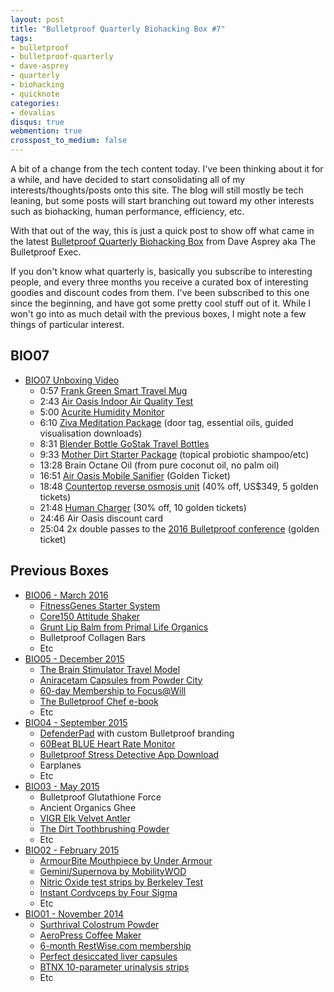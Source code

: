 ```yaml
---
layout: post
title: "Bulletproof Quarterly Biohacking Box #7"
tags:
- bulletproof
- bulletproof-quarterly
- dave-asprey
- quarterly
- biohacking
- quicknote
categories:
- devalias
disqus: true
webmention: true
crosspost_to_medium: false
---
```


A bit of a change from the tech content today. I've been thinking about it for a while, and have decided to start consolidating all of my interests/thoughts/posts onto this site. The blog will still mostly be tech leaning, but some posts will start branching out toward my other interests such as biohacking, human performance, efficiency, etc.

With that out of the way, this is just a quick post to show off what came in the latest [Bulletproof Quarterly Biohacking Box](https://quarterly.co/products/daveasprey) from Dave Asprey aka The Bulletproof Exec.

If you don't know what quarterly is, basically you subscribe to interesting people, and every three months you receive a curated box of interesting goodies and discount codes from them. I've been subscribed to this one since the beginning, and have got some pretty cool stuff out of it. While I won't go into as much detail with the previous boxes, I might note a few things of particular interest.

## BIO07

* [BIO07 Unboxing Video](https://quarterly.co/BIO07)
  * 0:57 [Frank Green Smart Travel Mug](https://frankgreen.com.au/shop/coffee-cups.html)
  * 2:43 [Air Oasis Indoor Air Quality Test](http://www.airoasis.com/shop/air-quality-test-kit)
  * 5:00 [Acurite Humidity Monitor](https://www.acurite.com/environments/humidity.html)
  * 6:10 [Ziva Meditation Package](https://www.zivameditation.com/) (door tag, essential oils, guided visualisation downloads)
  * 8:31 [Blender Bottle GoStak Travel Bottles](http://www.blenderbottle.com/shaker-bottles/blenderbottle-gostak)
  * 9:33 [Mother Dirt Starter Package](http://motherdirt.com/) (topical probiotic shampoo/etc)
  * 13:28 Brain Octane Oil (from pure coconut oil, no palm oil)
  * 16:51 [Air Oasis Mobile Sanifier](http://www.airoasis.com/shop/air-oasis-mobile-sanifier) (Golden Ticket)
  * 18:48 [Countertop reverse osmosis unit](https://www.aquatruwater.com/) (40% off, US$349, 5 golden tickets)
  * 21:48 [Human Charger](http://www.humancharger.com/) (30% off, 10 golden tickets)
  * 24:46 Air Oasis discount card
  * 25:04 2x double passes to the [2016 Bulletproof conference](http://www.bulletproof.com/conference/) (golden ticket)

## Previous Boxes

* [BIO06 - March 2016](https://quarterly.co/BIO06)
  * [FitnessGenes Starter System](https://fitnessgenes.com/genetic-workout-systems/starter-system/)
  * [Core150 Attitude Shaker](http://www.core150.com/)
  * [Grunt Lip Balm from Primal Life Organics](https://www.primallifeorganics.com/products/grunt-primal-lip-balm)
  * Bulletproof Collagen Bars
  * Etc
* [BIO05 - December 2015](https://quarterly.co/BIO05)
  * [The Brain Stimulator Travel Model](https://thebrainstimulator.net/)
  * [Aniracetam Capsules from Powder City](http://www.powdercity.com/products/aniracetam-capsules)
  * [60-day Membership to Focus@Will](https://www.focusatwill.com/)
  * [The Bulletproof Chef e-book](https://www.bulletproofexec.com/wp-content/uploads/2015/12/BULLETPROOF-CHEF-EBOOK.pdf)
  * Etc
* [BIO04 - September 2015](https://quarterly.co/BIO04)
  * [DefenderPad](https://www.defendershield.com/shop/defenderpad-laptop-radiation-heat-shield/) with custom Bulletproof branding
  * [60Beat BLUE Heart Rate Monitor](http://www.60beat.com/category_s/43.htm)
  * [Bulletproof Stress Detective App Download](https://itunes.apple.com/au/app/bulletproof-stress-detective/id899336349?mt=8)
  * Earplanes
  * Etc
* [BIO03 - May 2015](https://quarterly.co/BIO03)
  * Bulletproof Glutathione Force
  * Ancient Organics Ghee
  * [VIGR Elk Velvet Antler](http://vigr.ca/collections/vigr/products/premium-vigr-elk-velvet-antler)
  * [The Dirt Toothbrushing Powder](https://givemethedirt.com/products/the-dirt-trace-mineral-tooth-powder)
  * Etc
* [BIO02 - February 2015](https://quarterly.co/BIO02)
  * [ArmourBite Mouthpiece by Under Armour](https://www.underarmour.com/en-us/ua-armourbite-mouthpiece/pid1246642)
  * [Gemini/Supernova by MobilityWOD](http://www.mobilitywod.com/product/supernova-80mm/)
  * [Nitric Oxide test strips by Berkeley Test](http://www.berkeleytest.com/index.html)
  * [Instant Cordyceps by Four Sigma](http://www.foursigmatic.com/four-sigma-foods-101-cordyceps)
  * Etc
* [BIO01 - November 2014](https://quarterly.co/BIO01)
  * [Surthrival Colostrum Powder](http://www.surthrival.com/colostrum-powder-6-5oz.html)
  * [AeroPress Coffee Maker](http://www.aerobie.com/product/aeropress/)
  * [6-month RestWise.com membership](http://restwise.com/)
  * [Perfect desiccated liver capsules](http://www.perfectsupplements.com/Perfect-Desiccated-Liver-p/desiccatedliver120.htm)
  * [BTNX 10-parameter urinalysis strips](http://www.btnx.com/Product.aspx?id=1923)
  * Etc
